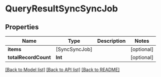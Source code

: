 # QueryResultSyncSyncJob

## Properties
Name | Type | Description | Notes
------------ | ------------- | ------------- | -------------
**items** | [SyncSyncJob] |  | [optional] 
**totalRecordCount** | **Int** |  | [optional] 

[[Back to Model list]](../README.md#documentation-for-models) [[Back to API list]](../README.md#documentation-for-api-endpoints) [[Back to README]](../README.md)


